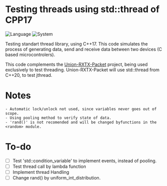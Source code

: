 # Testing threads using std::thread of CPP17 

![Language](https://img.shields.io/badge/Language-C++17-1AFFFF?style=for-the-badge&logo=cplusplus)
![System](https://img.shields.io/badge/System-Android_TERMUX-47D147?style=for-the-badge&logo=android)

Testing standart thread library, using C++17. This code simulates the process of generating data, send and receive data between two devices (C based microcontrolers). 

This code complements the [Union-RXTX-Packet](https://github.com/mateusns12/CPP-Union-RXTX-Packet-Structure) project, being used exclusively to test threading. Union-RXTX-Packet will use std::thread from C++20, to test jthread.

# Notes

	- Automatic lock/unlock not used, since variables never goes out of scope.
	- Using pooling method to verify state of data.
	- 'rand()' is not recomended and will be changed byfunctions in the <random> module.

# To-do

- [ ] Test 'std::condition_variable' to implement events, instead of pooling.
- [ ] Test thread call by lambda function
- [ ] Implement thread Handling
- [ ] Change rand() by uniform_int_distribution. 
